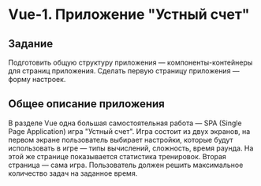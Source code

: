 # Vue-1. Приложение "Устный счет"

## Задание
Подготовить общую структуру приложения — компоненты-контейнеры для страниц приложения.
Сделать первую страницу приложения — форму настроек.

## Общее описание приложения
В разделе Vue одна большая самостоятельная работа — SPA (Single Page Application) игра "Устный счет".
Игра состоит из двух экранов, на первом экране пользователь выбирает настройки, которые будут использовать в игре — типы вычислений, сложность, время раунда.
На этой же странице показывается статистика тренировок.
Вторая страница — сама игра.
Пользователь должен решить максимальное количество задач на заданное время.
